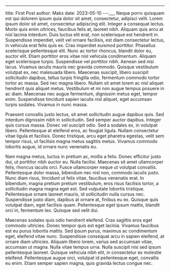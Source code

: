---
title: First Post
author: Maks
date: 2023-05-10
---___
Neque porro quisquam est qui dolorem ipsum quia dolor sit amet, consectetur, adipisci velit.
Lorem ipsum dolor sit amet, consectetur adipiscing elit. Integer a consequat lectus. Morbi quis enim ultrices, faucibus felis at, laoreet nibh. Aliquam quis arcu at nisl lacinia interdum. Duis luctus elit erat, non scelerisque est hendrerit in. Suspendisse imperdiet, velit vel ornare facilisis, est diam consectetur lectus, in vehicula erat felis quis ex. Cras imperdiet euismod porttitor. Phasellus scelerisque pellentesque elit. Nunc ac tortor rhoncus, blandit dolor eu, auctor elit. Etiam porttitor eros vitae nisl vehicula condimentum.
Aliquam eget scelerisque turpis. Suspendisse vel porttitor nibh. Aenean sed nisi lacus. Vivamus iaculis mauris nec gravida commodo. Quisque vestibulum volutpat ex, nec malesuada libero. Maecenas suscipit, libero suscipit sollicitudin dapibus, tellus turpis fringilla odio, fermentum commodo tortor tortor ac massa. Sed nec magna libero. Nullam sit amet lorem ac nisl aliquet hendrerit quis aliquet metus. Vestibulum et mi non augue tempus posuere in ac diam. Maecenas nec augue fermentum, dignissim metus eget, tempor enim. Suspendisse tincidunt sapien iaculis nisl aliquet, eget accumsan turpis sodales. Vivamus in nunc massa.

Praesent convallis justo lectus, sit amet sollicitudin augue dapibus quis. Sed interdum dignissim nibh in sollicitudin. Sed semper auctor dapibus. Integer quis cursus massa. Donec vel suscipit odio. Sed a sodales ex, in volutpat libero. Pellentesque at eleifend eros, ac feugiat ligula. Nullam consectetur vitae ligula et facilisis. Donec tristique, arcu eget pharetra egestas, velit sem tempor risus, ut facilisis magna metus sagittis metus. Vivamus commodo lobortis augue, id ornare nunc venenatis eu.

Nam magna metus, luctus in pretium ac, mollis a felis. Donec efficitur justo dui, ut porttitor nibh auctor eu. Nulla facilisi. Maecenas sit amet ullamcorper felis, rhoncus iaculis orci. Fusce ullamcorper neque ut volutpat convallis. Pellentesque dolor massa, bibendum nec nisl non, commodo iaculis justo. Nunc diam risus, tincidunt ut felis vitae, faucibus venenatis erat. In bibendum, magna pretium pretium vestibulum, eros risus facilisis tortor, a sollicitudin magna magna eget est. Sed vulputate lobortis tristique. Pellentesque ornare laoreet mauris, id sollicitudin nulla cursus nec. Suspendisse justo diam, dapibus at ornare at, finibus eu ex. Quisque quis volutpat diam, eget facilisis quam. Pellentesque eget ipsum mattis, blandit orci in, fermentum leo. Quisque sed velit dui.

Maecenas sodales quis odio hendrerit eleifend. Cras sagittis eros eget commodo ultricies. Donec tempor quis est eget lacinia. Vivamus faucibus est eu purus lobortis mattis. Sed ipsum purus, maximus ac condimentum eget, eleifend vitae nunc. Suspendisse consequat arcu in sapien eleifend, at ornare diam ultricies. Aliquam libero lorem, varius sed accumsan vitae, accumsan ut magna. Nulla vitae tempus urna. Nulla suscipit nisi sed ipsum pellentesque laoreet. Quisque vehicula nibh elit, in consectetur ex molestie eleifend. Pellentesque augue orci, volutpat id pellentesque eget, convallis eu enim. Etiam semper sapien magna, quis gravida lectus congue nec.